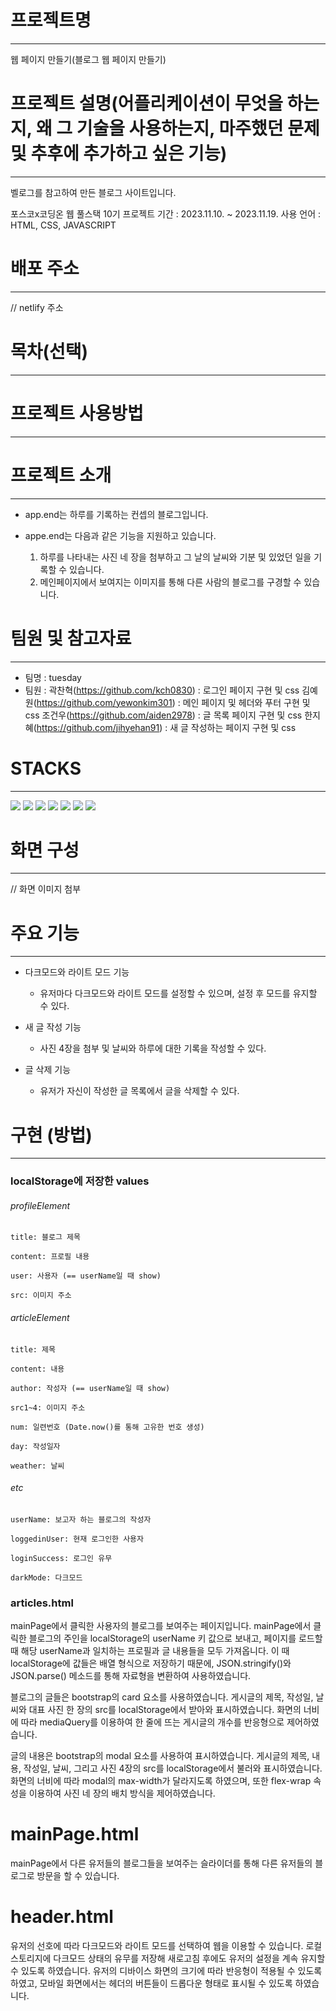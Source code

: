 # 프로젝트명

---

웹 페이지 만들기(블로그 웹 페이지 만들기)

# 프로젝트 설명(어플리케이션이 무엇을 하는지, 왜 그 기술을 사용하는지, 마주했던 문제 및 추후에 추가하고 싶은 기능)

---

벨로그를 참고하여 만든 블로그 사이트입니다.

포스코x코딩온 웹 풀스택 10기
프로젝트 기간 : 2023.11.10. ~ 2023.11.19.
사용 언어 : HTML, CSS, JAVASCRIPT

# 배포 주소

---

// netlify 주소

# 목차(선택)

---

# 프로젝트 사용방법

---

# 프로젝트 소개

---

- app.end는 하루를 기록하는 컨셉의 블로그입니다.

- appe.end는 다음과 같은 기능을 지원하고 있습니다.
  1. 하루를 나타내는 사진 네 장을 첨부하고 그 날의 날씨와 기분 및 있었던 일을 기록할 수 있습니다.
  2. 메인페이지에서 보여지는 이미지를 통해 다른 사람의 블로그를 구경할 수 있습니다.

# 팀원 및 참고자료

---

- 팀명 : tuesday
- 팀원 :
  곽찬혁(https://github.com/kch0830) : 로그인 페이지 구현 및 css
  김예원(https://github.com/yewonkim301) : 메인 페이지 및 헤더와 푸터 구현 및 css
  조건우(https://github.com/aiden2978) : 글 목록 페이지 구현 및 css
  한지혜(https://github.com/jihyehan91) : 새 글 작성하는 페이지 구현 및 css

# STACKS

---

<img src="https://img.shields.io/badge/html5-E34F26?style=for-the-badge&logo=html5&logoColor=white"> <img src="https://img.shields.io/badge/css-1572B6?style=for-the-badge&logo=css3&logoColor=white"> <img src="https://img.shields.io/badge/javascript-F7DF1E?style=for-the-badge&logo=javascript&logoColor=black"> <img src="https://img.shields.io/badge/jquery-0769AD?style=for-the-badge&logo=jquery&logoColor=white"> <img src="https://img.shields.io/badge/bootstrap-7952B3?style=for-the-badge&logo=bootstrap&logoColor=white"> <img src="https://img.shields.io/badge/github-181717?style=for-the-badge&logo=github&logoColor=white"> <img src="https://img.shields.io/badge/git-F05032?style=for-the-badge&logo=git&logoColor=white">

# 화면 구성

---

// 화면 이미지 첨부

# 주요 기능

---

- 다크모드와 라이트 모드 기능

  - 유저마다 다크모드와 라이트 모드를 설정할 수 있으며, 설정 후 모드를 유지할 수 있다.

- 새 글 작성 기능

  - 사진 4장을 첨부 및 날씨와 하루에 대한 기록을 작성할 수 있다.

- 글 삭제 기능
  - 유저가 자신이 작성한 글 목록에서 글을 삭제할 수 있다.

# 구현 (방법)

---

### localStorage에 저장한 values

###### profileElement

    title: 블로그 제목

    content: 프로필 내용

    user: 사용자 (== userName일 때 show)

    src: 이미지 주소

###### articleElement

    title: 제목

    content: 내용

    author: 작성자 (== userName일 때 show)

    src1~4: 이미지 주소

    num: 일련번호 (Date.now()를 통해 고유한 번호 생성)

    day: 작성일자

    weather: 날씨

###### etc

    userName: 보고자 하는 블로그의 작성자

    loggedinUser: 현재 로그인한 사용자

    loginSuccess: 로그인 유무

    darkMode: 다크모드

### articles.html

mainPage에서 클릭한 사용자의 블로그를 보여주는 페이지입니다. mainPage에서 클릭한 블로그의 주인을 localStorage의 userName 키 값으로 보내고, 페이지를 로드할 때 해당 userName과 일치하는 프로필과 글 내용들을 모두 가져옵니다. 이 때 localStorage에 값들은 배열 형식으로 저장하기 때문에, JSON.stringify()와 JSON.parse() 메소드를 통해 자료형을 변환하여 사용하였습니다.

블로그의 글들은 bootstrap의 card 요소를 사용하였습니다. 게시글의 제목, 작성일, 날씨와 대표 사진 한 장의 src를 localStorage에서 받아와 표시하였습니다. 화면의 너비에 따라 mediaQuery를 이용하여 한 줄에 뜨는 게시글의 개수를 반응형으로 제어하였습니다.

글의 내용은 bootstrap의 modal 요소를 사용하여 표시하였습니다. 게시글의 제목, 내용, 작성일, 날씨, 그리고 사진 4장의 src를 localStorage에서 불러와 표시하였습니다. 화면의 너비에 따라 modal의 max-width가 달라지도록 하였으며, 또한 flex-wrap 속성을 이용하여 사진 네 장의 배치 방식을 제어하였습니다.

# mainPage.html

mainPage에서 다른 유저들의 블로그들을 보여주는 슬라이더를 통해 다른 유저들의 블로그로 방문을 할 수 있습니다.

# header.html

유저의 선호에 따라 다크모드와 라이트 모드를 선택하여 웹을 이용할 수 있습니다. 로컬스토리지에 다크모드 상태의 유무를 저장해 새로고침 후에도 유저의 설정을 계속 유지할 수 있도록 하였습니다. 유저의 디바이스 화면의 크기에 따라 반응형이 적용될 수 있도록 하였고, 모바일 화면에서는 헤더의 버튼들이 드롭다운 형태로 표시될 수 있도록 하였습니다.
